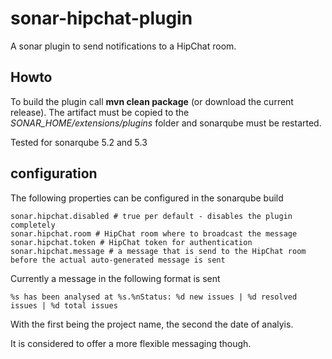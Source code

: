 # sonar-hipchat-plugin
A sonar plugin to send notifications to a HipChat room.

## Howto ##
To build the plugin call **mvn clean package** (or download the current release). The artifact must be copied to the *SONAR_HOME/extensions/plugins* folder and sonarqube must be restarted.

Tested for sonarqube 5.2 and 5.3

## configuration ##
The following properties can be configured in the sonarqube build

    sonar.hipchat.disabled # true per default - disables the plugin completely
    sonar.hipchat.room # HipChat room where to broadcast the message
    sonar.hipchat.token # HipChat token for authentication
    sonar.hipchat.message # a message that is send to the HipChat room before the actual auto-generated message is sent
  
Currently a message in the following format is sent

    %s has been analysed at %s.%nStatus: %d new issues | %d resolved issues | %d total issues

With the first being the project name, the second the date of analyis.  
 
It is considered to offer a more flexible messaging though.
